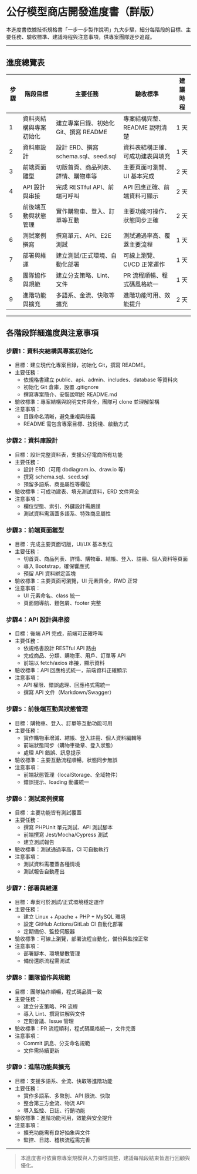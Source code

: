 # 公仔模型商店開發進度書（詳版）

本進度書依據技術規格書「一步一步製作說明」九大步驟，細分每階段的目標、主要任務、驗收標準、建議時程與注意事項，供專案團隊逐步追蹤。

---

## 進度總覽表

| 步驟 | 階段目標 | 主要任務 | 驗收標準 | 建議時程 |
|------|----------|----------|----------|----------|
| 1 | 資料夾結構與專案初始化 | 建立專案目錄、初始化 Git、撰寫 README | 專案結構完整、README 說明清楚 | 1 天 |
| 2 | 資料庫設計 | 設計 ERD、撰寫 schema.sql、seed.sql | 資料表結構正確、可成功建表與填充 | 1 天 |
| 3 | 前端頁面雛型 | 切版首頁、商品列表、詳情、購物車等 | 主要頁面可瀏覽、UI 基本完成 | 2 天 |
| 4 | API 設計與串接 | 完成 RESTful API、前端可呼叫 | API 回應正確、前端資料可顯示 | 2 天 |
| 5 | 前後端互動與狀態管理 | 實作購物車、登入、訂單等互動 | 主要功能可操作、狀態同步正確 | 2 天 |
| 6 | 測試案例撰寫 | 撰寫單元、API、E2E 測試 | 測試通過率高、覆蓋主要流程 | 1 天 |
| 7 | 部署與維運 | 建立測試/正式環境、自動化部署 | 可線上瀏覽、CI/CD 正常運作 | 1 天 |
| 8 | 團隊協作與規範 | 建立分支策略、Lint、文件 | PR 流程順暢、程式碼風格統一 | 1 天 |
| 9 | 進階功能與擴充 | 多語系、金流、快取等擴充 | 進階功能可用、效能提升 | 2 天 |

---

## 各階段詳細進度與注意事項

### 步驟1：資料夾結構與專案初始化
- 目標：建立現代化專案目錄，初始化 Git，撰寫 README。
- 主要任務：
  - 依規格書建立 public、api、admin、includes、database 等資料夾
  - 初始化 Git 倉庫，設置 .gitignore
  - 撰寫專案簡介、安裝說明於 README.md
- 驗收標準：專案結構與說明文件齊全，團隊可 clone 並理解架構
- 注意事項：
  - 目錄命名清晰，避免重複與歧義
  - README 需包含專案目標、技術棧、啟動方式

### 步驟2：資料庫設計
- 目標：設計完整資料表，支援公仔電商所有功能
- 主要任務：
  - 設計 ERD（可用 dbdiagram.io、draw.io 等）
  - 撰寫 schema.sql、seed.sql
  - 預留多語系、商品屬性等欄位
- 驗收標準：可成功建表、填充測試資料，ERD 文件齊全
- 注意事項：
  - 欄位型態、索引、外鍵設計需嚴謹
  - 測試資料需涵蓋多語系、特殊商品屬性

### 步驟3：前端頁面雛型
- 目標：完成主要頁面切版，UI/UX 基本到位
- 主要任務：
  - 切首頁、商品列表、詳情、購物車、結帳、登入、註冊、個人資料等頁面
  - 導入 Bootstrap，確保響應式
  - 預留 API 資料綁定區塊
- 驗收標準：主要頁面可瀏覽，UI 元素齊全，RWD 正常
- 注意事項：
  - UI 元素命名、class 統一
  - 頁面間導航、麵包屑、footer 完整

### 步驟4：API 設計與串接
- 目標：後端 API 完成，前端可正確呼叫
- 主要任務：
  - 依規格書設計 RESTful API 路由
  - 完成商品、分類、購物車、用戶、訂單等 API
  - 前端以 fetch/axios 串接，顯示資料
- 驗收標準：API 回應格式統一，前端資料正確顯示
- 注意事項：
  - API 權限、錯誤處理、回應格式需統一
  - 撰寫 API 文件（Markdown/Swagger）

### 步驟5：前後端互動與狀態管理
- 目標：購物車、登入、訂單等互動功能可用
- 主要任務：
  - 實作購物車增減、結帳、登入註冊、個人資料編輯等
  - 前端狀態同步（購物車徽章、登入狀態）
  - 處理 API 錯誤、訊息提示
- 驗收標準：主要互動流程順暢，狀態同步無誤
- 注意事項：
  - 前端狀態管理（localStorage、全域物件）
  - 錯誤提示、loading 動畫統一

### 步驟6：測試案例撰寫
- 目標：主要功能皆有測試覆蓋
- 主要任務：
  - 撰寫 PHPUnit 單元測試、API 測試腳本
  - 前端撰寫 Jest/Mocha/Cypress 測試
  - 建立測試報告
- 驗收標準：測試通過率高，CI 可自動執行
- 注意事項：
  - 測試資料需覆蓋各種情境
  - 測試報告自動產出

### 步驟7：部署與維運
- 目標：專案可於測試/正式環境穩定運作
- 主要任務：
  - 建立 Linux + Apache + PHP + MySQL 環境
  - 設定 GitHub Actions/GitLab CI 自動化部署
  - 定期備份、監控伺服器
- 驗收標準：可線上瀏覽，部署流程自動化，備份與監控正常
- 注意事項：
  - 部署腳本、環境變數管理
  - 備份還原流程需測試

### 步驟8：團隊協作與規範
- 目標：團隊協作順暢，程式碼品質一致
- 主要任務：
  - 建立分支策略、PR 流程
  - 導入 Lint、撰寫註解與文件
  - 定期會議、Issue 管理
- 驗收標準：PR 流程順利，程式碼風格統一，文件完善
- 注意事項：
  - Commit 訊息、分支命名規範
  - 文件需持續更新

### 步驟9：進階功能與擴充
- 目標：支援多語系、金流、快取等進階功能
- 主要任務：
  - 實作多語系、多幣別、API 限流、快取
  - 整合第三方金流、物流 API
  - 導入監控、日誌、行銷功能
- 驗收標準：進階功能可用，效能與安全提升
- 注意事項：
  - 擴充功能需有良好抽象與文件
  - 監控、日誌、稽核流程需完善

---

> 本進度書可依實際專案規模與人力彈性調整，建議每階段結束皆進行回顧與優化。
